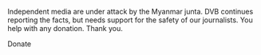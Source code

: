 Independent media are under attack by the Myanmar junta. DVB continues reporting the facts, but needs support for the safety of our journalists. You help with any donation. Thank you.

Donate